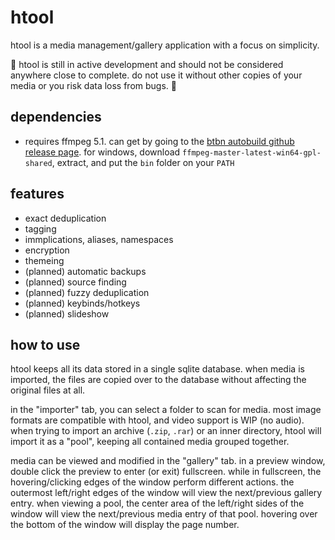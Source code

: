 # htool
htool is a media management/gallery application with a focus on simplicity. 

🚧 htool is still in active development and should not be considered anywhere close to complete. do not use it without other copies of your media or you risk data loss from bugs. 🚧

## dependencies
 - requires ffmpeg 5.1. can get by going to the [btbn autobuild github release page](https://github.com/BtbN/FFmpeg-Builds/releases). for windows, download `ffmpeg-master-latest-win64-gpl-shared`, extract, and put the `bin` folder on your `PATH` 

## features
 - exact deduplication
 - tagging
  - immplications, aliases, namespaces
 - encryption
 - themeing
 - (planned) automatic backups
 - (planned) source finding
 - (planned) fuzzy deduplication
 - (planned) keybinds/hotkeys
 - (planned) slideshow

## how to use
htool keeps all its data stored in a single sqlite database. when media is imported, the files are copied over to the database without affecting the original files at all. 

in the "importer" tab, you can select a folder to scan for media. most image formats are compatible with htool, and video support is WIP (no audio). when trying to import an archive (`.zip`, `.rar`) or an inner directory, htool will import it as a "pool", keeping all contained media grouped together.

media can be viewed and modified in the "gallery" tab. in a preview window, double click the preview to enter (or exit) fullscreen. while in fullscreen, the hovering/clicking edges of the window perform different actions. the outermost left/right edges of the window will view the next/previous gallery entry. when viewing a pool, the center area of the left/right sides of the window will view the next/previous media entry of that pool. hovering over the bottom of the window will display the page number.
 